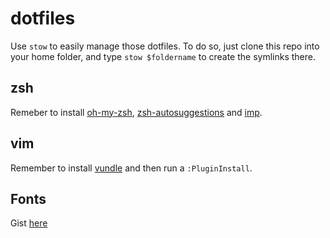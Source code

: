 # dotfiles

Use `stow` to easily manage those dotfiles.
To do so, just clone this repo into your home folder, and type `stow $foldername` to create the symlinks there.

## zsh

Remeber to install [oh-my-zsh](https://github.com/robbyrussell/oh-my-zsh), [zsh-autosuggestions](https://github.com/zsh-users/zsh-autosuggestions) and [imp](https://github.com/igormp/imp).

## vim

Remember to install [vundle](https://github.com/VundleVim/Vundle.vim) and then run a `:PluginInstall`.

## Fonts

Gist [here](https://gist.github.com/cryzed/e002e7057435f02cc7894b9e748c5671)
